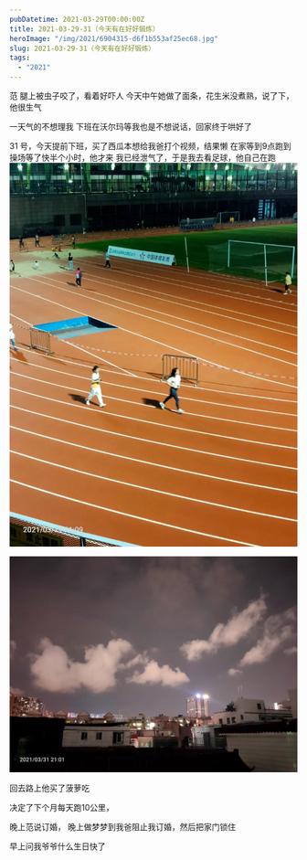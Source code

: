 ```yaml
---
pubDatetime: 2021-03-29T00:00:00Z
title: 2021-03-29-31（今天有在好好锻炼）
heroImage: "/img/2021/6904315-d6f1b553af25ec68.jpg"
slug: 2021-03-29-31（今天有在好好锻炼）
tags:
  - "2021"
---
```


范 腿上被虫子咬了，看着好吓人
今天中午她做了面条，花生米没煮熟，说了下，他很生气

一天气的不想理我
下班在沃尔玛等我也是不想说话，回家终于哄好了

31 号，今天提前下班，买了西瓜本想给我爸打个视频，结果懒
在家等到9点跑到操场等了快半个小时，他才来
我已经泄气了，于是我去看足球，他自己在跑
![](../../../../public/img/2021/6904315-d6f1b553af25ec68.jpg)

![](../../../../public/img/2021/6904315-5c8250ca954ff5f0.jpg)

回去路上他买了菠萝吃

决定了下个月每天跑10公里，

晚上范说订婚， 晚上做梦梦到我爸阻止我订婚，然后把家门锁住

早上问我爷爷什么生日快了
